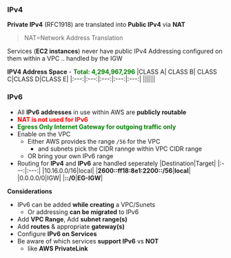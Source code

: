 ### IPv4

**Private IPv4** (RFC1918) are translated into **Public IPv4** via **NAT**
> NAT=Network Address Translation

Services (**EC2 instances**) never have public IPv4 Addressing configured on them within a VPC .. handled by the IGW

**IPV4 Address Space** - <span style="color:green;font-weight:bold">Total: 4,294,967,296</span>
|CLASS A| CLASS B| CLASS C|CLASS D|CLASS E|
|:---:|:---:|:---:|:---:|:---:|
||||||

### IPv6
- All **IPv6 addresses** in use within AWS are **publicly routable**
- <span style="color:red;font-weight:bold">NAT is not used for IPv6</span>
- <span style="color:green;font-weight:bold">Egress Only Internet Gateway for outgoing traffic only</span> 
- Enable on the VPC
    - Either AWS provides the range `/56` for the VPC
        - and subnets pick the CIDR rannge within VPC CIDR range
    - OR bring your own IPv6 range
- Routing for **IPv4** and  **IPv6** are handled seperately
    |Destination|Target|
    |:---:|:---:|
    |10.16.0.0/16|local|
    |**2600::ff18:8e1:2200::/56**|**local**|
    |0.0.0.0/0|IGW|
    |**::/0**|**EG-IGW**|

**Considerations**

- IPv6 can be added **while creating** a VPC/Sunets
    - Or addressing **can be migrated** to IPv6
- Add **VPC Range**, Add **subnet range(s)**
- Add **routes** & appropriate **gateway(s)**
- Configure **IPv6 on Services**
- Be aware of which services **support IPv6** vs **NOT**
    - like **AWS PrivateLink**